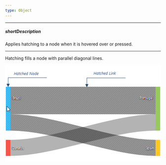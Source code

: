 ```yaml
---
type: Object
---
```

---
##### shortDescription
Applies hatching to a node when it is hovered over or pressed.

---
Hatching fills a node with parallel diagonal lines.

![DevExtreme HTML5 JavaScript Sankey Line Hatching](/images/Sankey/hatching.png)